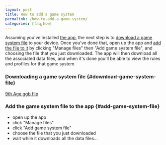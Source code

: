 ```yaml
---
layout: post
title: How to add a game system
permalink: /how-to-add-a-game-system/
categories: [faq,how]
---
```


Assuming you've installed [the app](/download-it), the next step is to [download a game system file](/how-to-add-a-game-system/#download-game-system-file) to your device. Once you've done that, open up the app and [add the file to it](/how-to-add-a-game-system/#add-game-system-file) by clicking "Manage files" then "Add game system file", and choosing the file that you just downloaded. The app will then download all the associated data files, and when it's done you'll be able to view the rules and profiles for that game system.

### Downloading a game system file {#download-game-system-file}
[9th Age ggb file](https://github.com/goodgamebuddy/The-9th-Age/blob/master/GGB_Files/the9thage.ggb?raw=true)

### Add the game system file to the app {#add-game-system-file}

- open up the app
- click "Manage files"
- click "Add game system file"
- choose the file that you just downloaded
- wait while it downloads all the data files...
